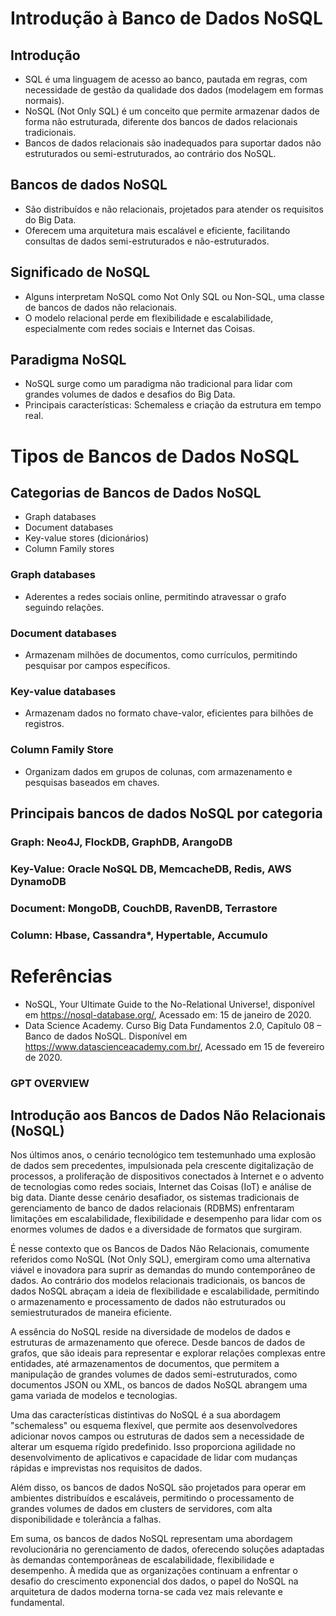 # Introdução à Banco de Dados NoSQL

## Introdução

- SQL é uma linguagem de acesso ao banco, pautada em regras, com necessidade de gestão da qualidade dos dados (modelagem em formas normais).
- NoSQL (Not Only SQL) é um conceito que permite armazenar dados de forma não estruturada, diferente dos bancos de dados relacionais tradicionais.
- Bancos de dados relacionais são inadequados para suportar dados não estruturados ou semi-estruturados, ao contrário dos NoSQL.

## Bancos de dados NoSQL

- São distribuídos e não relacionais, projetados para atender os requisitos do Big Data.
- Oferecem uma arquitetura mais escalável e eficiente, facilitando consultas de dados semi-estruturados e não-estruturados.

## Significado de NoSQL

- Alguns interpretam NoSQL como Not Only SQL ou Non-SQL, uma classe de bancos de dados não relacionais.
- O modelo relacional perde em flexibilidade e escalabilidade, especialmente com redes sociais e Internet das Coisas.

## Paradigma NoSQL

- NoSQL surge como um paradigma não tradicional para lidar com grandes volumes de dados e desafios do Big Data.
- Principais características: Schemaless e criação da estrutura em tempo real.

# Tipos de Bancos de Dados NoSQL

## Categorias de Bancos de Dados NoSQL

- Graph databases
- Document databases
- Key-value stores (dicionários)
- Column Family stores

### Graph databases

- Aderentes a redes sociais online, permitindo atravessar o grafo seguindo relações.

### Document databases

- Armazenam milhões de documentos, como currículos, permitindo pesquisar por campos específicos.

### Key-value databases

- Armazenam dados no formato chave-valor, eficientes para bilhões de registros.

### Column Family Store

- Organizam dados em grupos de colunas, com armazenamento e pesquisas baseados em chaves.

## Principais bancos de dados NoSQL por categoria

### Graph: Neo4J, FlockDB, GraphDB, ArangoDB
### Key-Value: Oracle NoSQL DB, MemcacheDB, Redis, AWS DynamoDB
### Document: MongoDB, CouchDB, RavenDB, Terrastore
### Column: Hbase, Cassandra*, Hypertable, Accumulo

# Referências

- NoSQL, Your Ultimate Guide to the No-Relational Universe!, disponível em <https://nosql-database.org/>, Acessado em: 15 de janeiro de 2020.
- Data Science Academy. Curso Big Data Fundamentos 2.0, Capítulo 08 – Banco de dados NoSQL. Disponível em <https://www.datascienceacademy.com.br/>, Acessado em 15 de fevereiro de 2020.


### GPT OVERVIEW

## Introdução aos Bancos de Dados Não Relacionais (NoSQL)

Nos últimos anos, o cenário tecnológico tem testemunhado uma explosão de dados sem precedentes, impulsionada pela crescente digitalização de processos, a proliferação de dispositivos conectados à Internet e o advento de tecnologias como redes sociais, Internet das Coisas (IoT) e análise de big data. Diante desse cenário desafiador, os sistemas tradicionais de gerenciamento de banco de dados relacionais (RDBMS) enfrentaram limitações em escalabilidade, flexibilidade e desempenho para lidar com os enormes volumes de dados e a diversidade de formatos que surgiram.

É nesse contexto que os Bancos de Dados Não Relacionais, comumente referidos como NoSQL (Not Only SQL), emergiram como uma alternativa viável e inovadora para suprir as demandas do mundo contemporâneo de dados. Ao contrário dos modelos relacionais tradicionais, os bancos de dados NoSQL abraçam a ideia de flexibilidade e escalabilidade, permitindo o armazenamento e processamento de dados não estruturados ou semiestruturados de maneira eficiente.

A essência do NoSQL reside na diversidade de modelos de dados e estruturas de armazenamento que oferece. Desde bancos de dados de grafos, que são ideais para representar e explorar relações complexas entre entidades, até armazenamentos de documentos, que permitem a manipulação de grandes volumes de dados semi-estruturados, como documentos JSON ou XML, os bancos de dados NoSQL abrangem uma gama variada de modelos e tecnologias.

Uma das características distintivas do NoSQL é a sua abordagem "schemaless" ou esquema flexível, que permite aos desenvolvedores adicionar novos campos ou estruturas de dados sem a necessidade de alterar um esquema rígido predefinido. Isso proporciona agilidade no desenvolvimento de aplicativos e capacidade de lidar com mudanças rápidas e imprevistas nos requisitos de dados.

Além disso, os bancos de dados NoSQL são projetados para operar em ambientes distribuídos e escaláveis, permitindo o processamento de grandes volumes de dados em clusters de servidores, com alta disponibilidade e tolerância a falhas.

Em suma, os bancos de dados NoSQL representam uma abordagem revolucionária no gerenciamento de dados, oferecendo soluções adaptadas às demandas contemporâneas de escalabilidade, flexibilidade e desempenho. À medida que as organizações continuam a enfrentar o desafio do crescimento exponencial dos dados, o papel do NoSQL na arquitetura de dados moderna torna-se cada vez mais relevante e fundamental.